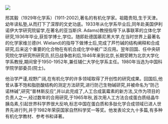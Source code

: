![](https://s2.loli.net/2022/08/14/frV6ZeChKqYXApI.jpg)

邢其毅（1929年化学系）(1911-2002),著名的有机化学家。祖籍贵阳,生于天津。幼年读私塾,从而打下了深厚的文史功底。1933年从化学系毕业后,同年赴美国伊利诺伊大学研究院留学,在著名的亚当斯(R. Adams)教授指导下从事联苯的立体化学研究,1936年毕业,获哲学博士,学位。随即赴德国慕尼黑大学,在当时世界上最著名的化学家维兰德(H. Wieland)的指导下做博士后,完成了芦竹碱的结构阐释和合成研究,后来这个重要的化合物在有机合成化学中被广泛应用。翌年回国、任中央研究院化学研究所研究员,抗日战争胜利后,1946年来到北京,长期受聘为北京大学化学系教授,期间曾于1950-1952年,兼任辅仁大学化学系主任。1980年当选为中国科学院学部委员(院士)。

他治学严谨,视野广阔,在有机化学的许多领域取得了开创性的研究成果。回国后,他曾从事不饱和脂肪酸结构的测定方法研究,进行防己生物碱研究,并被命名为“防己诺林碱”,研究“普林斯反应”,并以此完成了,人工合成氯霉素的新方法,又作为项目的负责人之一,经过数年的合用研究,于1965年秋,首次用人工方法合成蛋白质结晶牛胰岛素,引起世界科学界很大反响,标志中国在蛋白质和多肽化学合成领域已进人世界先进行列,并于1982年荣获国家自然科学奖一等奖。他发表论文九十多篇,有多种有机化学教材、参考书和译著。